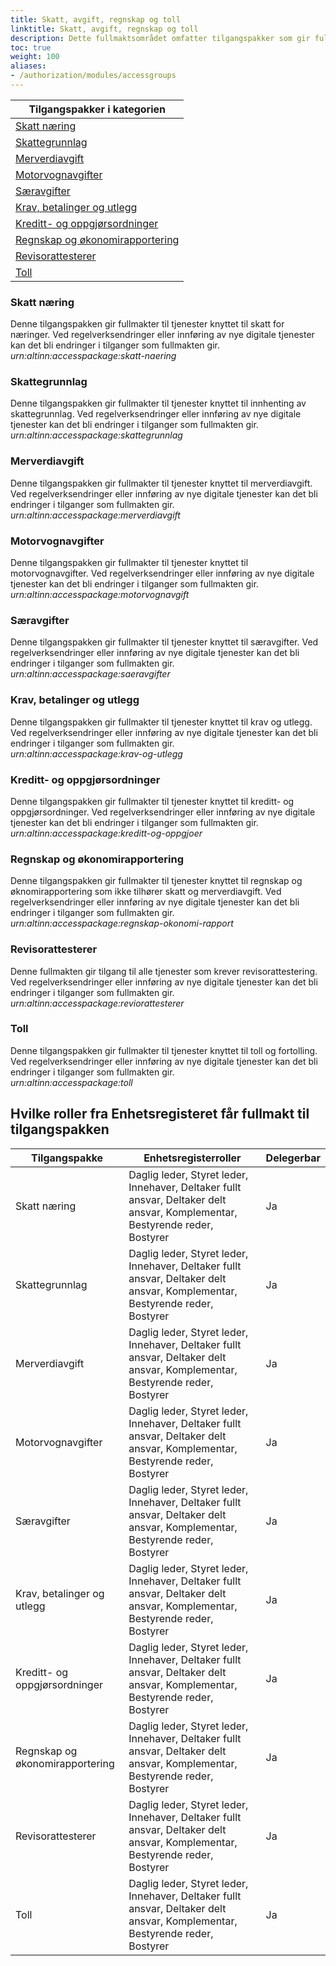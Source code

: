 ```yaml
---
title: Skatt, avgift, regnskap og toll
linktitle: Skatt, avgift, regnskap og toll
description: Dette fullmaktsområdet omfatter tilgangspakker som gir fullmakter til tjenester og ressurser som omhandler skatt, avgift, regnskap og toll. Ved regelverksendringer eller innføring av nye digitale tjenester kan det bli endringer i tilganger som fullmaktene gir.
toc: true
weight: 100
aliases:
- /authorization/modules/accessgroups
---
```


| **Tilgangspakker i kategorien**|
|---|
| [Skatt næring](#skatt-næring)|
| [Skattegrunnlag](#skattegrunnlag)|
| [Merverdiavgift](#merverdiavgift)|
| [Motorvognavgifter](#motorvognavgifter)|
| [Særavgifter](#særavgifter)|
| [Krav, betalinger og utlegg](#krav-betalinger-og-utlegg)|
| [Kreditt- og oppgjørsordninger](#kreditt--og-oppgjørsordninger)|
| [Regnskap og økonomirapportering](#regnskap-og-økonomirapportering)|
| [Revisorattesterer](#revisorattesterer)|
| [Toll](#toll)|


### Skatt næring
Denne tilgangspakken gir fullmakter til tjenester knyttet til skatt for næringer. Ved regelverksendringer eller innføring av nye digitale tjenester kan det bli endringer i tilganger som fullmakten gir.  
*urn:altinn:accesspackage:skatt-naering*
### Skattegrunnlag
Denne tilgangspakken gir fullmakter til tjenester knyttet til innhenting av skattegrunnlag. Ved regelverksendringer eller innføring av nye digitale tjenester kan det bli endringer i tilganger som fullmakten gir.  
*urn:altinn:accesspackage:skattegrunnlag*
### Merverdiavgift
Denne tilgangspakken gir fullmakter til tjenester knyttet til merverdiavgift. Ved regelverksendringer eller innføring av nye digitale tjenester kan det bli endringer i tilganger som fullmakten gir.  
*urn:altinn:accesspackage:merverdiavgift*
### Motorvognavgifter
Denne tilgangspakken gir fullmakter til tjenester knyttet til motorvognavgifter. Ved regelverksendringer eller innføring av nye digitale tjenester kan det bli endringer i tilganger som fullmakten gir.  
*urn:altinn:accesspackage:motorvognavgift*
### Særavgifter
Denne tilgangspakken gir fullmakter til tjenester knyttet til særavgifter. Ved regelverksendringer eller innføring av nye digitale tjenester kan det bli endringer i tilganger som fullmakten gir.  
*urn:altinn:accesspackage:saeravgifter*
### Krav, betalinger og utlegg
Denne tilgangspakken gir fullmakter til tjenester knyttet til krav og utlegg. Ved regelverksendringer eller innføring av nye digitale tjenester kan det bli endringer i tilganger som fullmakten gir.  
*urn:altinn:accesspackage:krav-og-utlegg*
### Kreditt- og oppgjørsordninger
Denne tilgangspakken gir fullmakter til tjenester knyttet til kreditt- og oppgjørsordninger. Ved regelverksendringer eller innføring av nye digitale tjenester kan det bli endringer i tilganger som fullmakten gir.  
*urn:altinn:accesspackage:kreditt-og-oppgjoer*
### Regnskap og økonomirapportering
Denne tilgangspakken gir fullmakter til tjenester knyttet til regnskap og øknomirapportering som ikke tilhører skatt og merverdiavgift. Ved regelverksendringer eller innføring av nye digitale tjenester kan det bli endringer i tilganger som fullmakten gir.  
*urn:altinn:accesspackage:regnskap-okonomi-rapport*
### Revisorattesterer
Denne fullmakten gir tilgang til alle tjenester som krever revisorattestering. Ved regelverksendringer eller innføring av nye digitale tjenester kan det bli endringer i tilganger som fullmakten gir.  
*urn:altinn:accesspackage:reviorattesterer*
### Toll 
Denne tilgangspakken gir fullmakter til tjenester knyttet til toll og fortolling. Ved regelverksendringer eller innføring av nye digitale tjenester kan det bli endringer i tilganger som fullmakten gir.  
*urn:altinn:accesspackage:toll*


## Hvilke roller fra Enhetsregisteret får fullmakt til tilgangspakken
|**Tilgangspakke**|**Enhetsregisterroller**|**Delegerbar**|
|---|---|---|
|Skatt næring|Daglig leder, Styret leder, Innehaver, Deltaker fullt ansvar, Deltaker delt ansvar, Komplementar, Bestyrende reder, Bostyrer|Ja|
|Skattegrunnlag|Daglig leder, Styret leder, Innehaver, Deltaker fullt ansvar, Deltaker delt ansvar, Komplementar, Bestyrende reder, Bostyrer|Ja|
|Merverdiavgift|Daglig leder, Styret leder, Innehaver, Deltaker fullt ansvar, Deltaker delt ansvar, Komplementar, Bestyrende reder, Bostyrer|Ja|
|Motorvognavgifter|Daglig leder, Styret leder, Innehaver, Deltaker fullt ansvar, Deltaker delt ansvar, Komplementar, Bestyrende reder, Bostyrer|Ja|
|Særavgifter|Daglig leder, Styret leder, Innehaver, Deltaker fullt ansvar, Deltaker delt ansvar, Komplementar, Bestyrende reder, Bostyrer|Ja|
|Krav, betalinger og utlegg|Daglig leder, Styret leder, Innehaver, Deltaker fullt ansvar, Deltaker delt ansvar, Komplementar, Bestyrende reder, Bostyrer|Ja|
|Kreditt- og oppgjørsordninger|Daglig leder, Styret leder, Innehaver, Deltaker fullt ansvar, Deltaker delt ansvar, Komplementar, Bestyrende reder, Bostyrer|Ja|
|Regnskap og økonomirapportering|Daglig leder, Styret leder, Innehaver, Deltaker fullt ansvar, Deltaker delt ansvar, Komplementar, Bestyrende reder, Bostyrer|Ja|
|Revisorattesterer|Daglig leder, Styret leder, Innehaver, Deltaker fullt ansvar, Deltaker delt ansvar, Komplementar, Bestyrende reder, Bostyrer|Ja|
|Toll|Daglig leder, Styret leder, Innehaver, Deltaker fullt ansvar, Deltaker delt ansvar, Komplementar, Bestyrende reder, Bostyrer|Ja|
